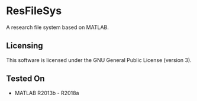 # ResFileSys
A research file system based on MATLAB.

## Licensing
This software is licensed under the GNU General Public License (version 3).

## Tested On
- MATLAB R2013b - R2018a
